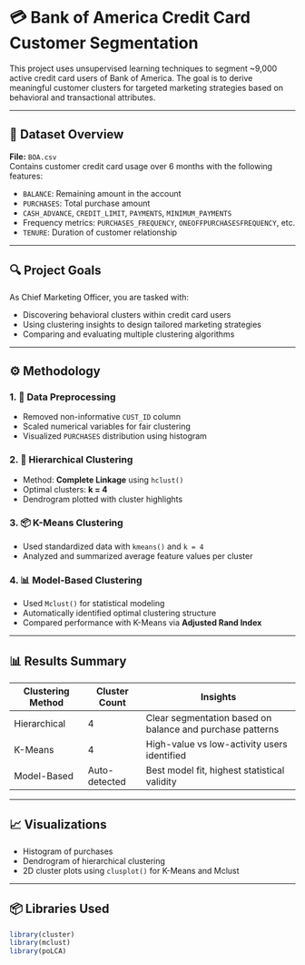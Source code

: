 # 💳 Bank of America Credit Card Customer Segmentation

This project uses unsupervised learning techniques to segment ~9,000 active credit card users of Bank of America. The goal is to derive meaningful customer clusters for targeted marketing strategies based on behavioral and transactional attributes.

---

## 📂 Dataset Overview

**File:** `BOA.csv`  
Contains customer credit card usage over 6 months with the following features:
- `BALANCE`: Remaining amount in the account
- `PURCHASES`: Total purchase amount
- `CASH_ADVANCE`, `CREDIT_LIMIT`, `PAYMENTS`, `MINIMUM_PAYMENTS`
- Frequency metrics: `PURCHASES_FREQUENCY`, `ONEOFFPURCHASESFREQUENCY`, etc.
- `TENURE`: Duration of customer relationship

---

## 🔍 Project Goals

As Chief Marketing Officer, you are tasked with:
- Discovering behavioral clusters within credit card users
- Using clustering insights to design tailored marketing strategies
- Comparing and evaluating multiple clustering algorithms

---

## ⚙️ Methodology

### 1. 🧹 Data Preprocessing
- Removed non-informative `CUST_ID` column
- Scaled numerical variables for fair clustering
- Visualized `PURCHASES` distribution using histogram

### 2. 🌳 Hierarchical Clustering
- Method: **Complete Linkage** using `hclust()`
- Optimal clusters: **k = 4**
- Dendrogram plotted with cluster highlights

### 3. 📦 K-Means Clustering
- Used standardized data with `kmeans()` and `k = 4`
- Analyzed and summarized average feature values per cluster

### 4. 📊 Model-Based Clustering
- Used `Mclust()` for statistical modeling
- Automatically identified optimal clustering structure
- Compared performance with K-Means via **Adjusted Rand Index**

---

## 📊 Results Summary

| Clustering Method | Cluster Count | Insights |
|-------------------|----------------|----------|
| Hierarchical      | 4              | Clear segmentation based on balance and purchase patterns |
| K-Means           | 4              | High-value vs low-activity users identified |
| Model-Based       | Auto-detected  | Best model fit, highest statistical validity |

---

## 📈 Visualizations
- Histogram of purchases
- Dendrogram of hierarchical clustering
- 2D cluster plots using `clusplot()` for K-Means and Mclust

---

## 📦 Libraries Used
```r
library(cluster)
library(mclust)
library(poLCA)
